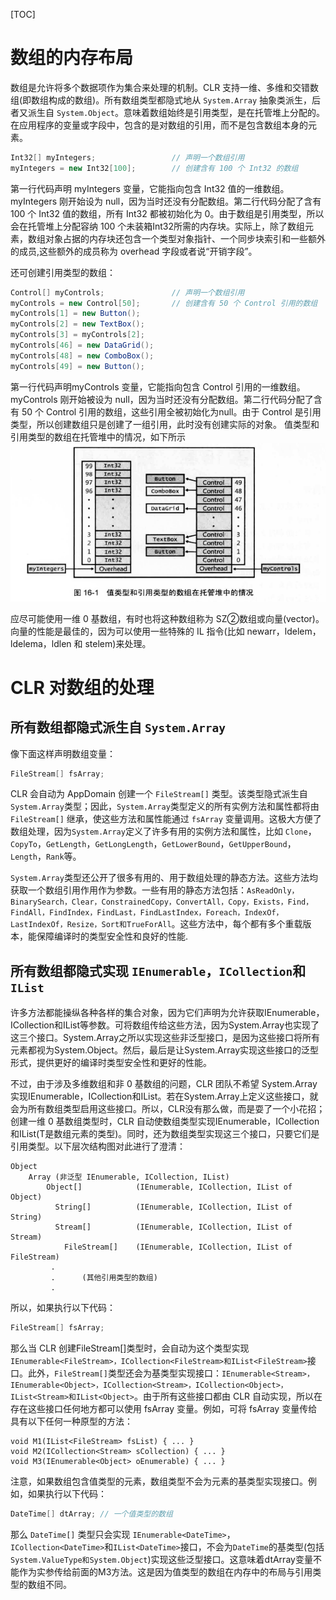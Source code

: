[TOC]

# 数组的内存布局
数组是允许将多个数据项作为集合来处理的机制。CLR 支持一维、多维和交错数组(即数组构成的数组)。所有数组类型都隐式地从 `System.Array` 抽象类派生，后者又派生自 `System.Object`。意味着数组始终是引用类型，是在托管堆上分配的。在应用程序的变量或字段中，包含的是对数组的引用，而不是包含数组本身的元素。
```csharp
Int32[] myIntegers;                 // 声明一个数组引用
myIntegers = new Int32[100];        // 创建含有 100 个 Int32 的数组
```
第一行代码声明 myIntegers 变量，它能指向包含 Int32 值的一维数组。myIntegers 刚开始设为 null，因为当时还没有分配数组。第二行代码分配了含有 100 个 Int32 值的数组，所有 Int32 都被初始化为 0。由于数组是引用类型，所以会在托管堆上分配容纳 100 个未装箱Int32所需的内存块。实际上，除了数组元素，数组对象占据的内存块还包含一个类型对象指针、一个同步块索引和一些额外的成员,这些额外的成员称为 overhead 字段或者说“开销字段”。

还可创建引用类型的数组：
```csharp
Control[] myControls;               // 声明一个数组引用
myControls = new Control[50];       // 创建含有 50 个 Control 引用的数组
myControls[1] = new Button();
myControls[2] = new TextBox();
myControls[3] = myControls[2];
myControls[46] = new DataGrid();
myControls[48] = new ComboBox();
myControls[49] = new Button();
```
第一行代码声明myControls 变量，它能指向包含 Control 引用的一维数组。myControls 刚开始被设为 null，因为当时还没有分配数组。第二行代码分配了含有 50 个 Control 引用的数组，这些引用全被初始化为null。由于 Control 是引用类型，所以创建数组只是创建了一组引用，此时没有创建实际的对象。
值类型和引用类型的数组在托管堆中的情况，如下所示
![](pic/数组1.PNG)

应尽可能使用一维 0 基数组，有时也将这种数组称为 SZ②数组或向量(vector)。向量的性能是最佳的，因为可以使用一些特殊的 IL 指令(比如 newarr，ldelem，ldelema，ldlen 和 stelem)来处理。


# CLR 对数组的处理

## 所有数组都隐式派生自 `System.Array`

像下面这样声明数组变量：
```csharp
FileStream[] fsArray;
```
CLR 会自动为 AppDomain 创建一个 `FileStream[]` 类型。该类型隐式派生自 `System.Array`类型；因此，`System.Array`类型定义的所有实例方法和属性都将由 `FileStream[]` 继承，使这些方法和属性能通过 `fsArray` 变量调用。这极大方便了数组处理，因为`System.Array`定义了许多有用的实例方法和属性，比如 `Clone`，`CopyTo`，`GetLength`，`GetLongLength`，`GetLowerBound`，`GetUpperBound`，`Length`，`Rank`等。

`System.Array`类型还公开了很多有用的、用于数组处理的静态方法。这些方法均获取一个数组引用作用作为参数。一些有用的静态方法包括：`AsReadOnly，BinarySearch，Clear，ConstrainedCopy，ConvertAll，Copy，Exists，Find，FindAll，FindIndex，FindLast，FindLastIndex，Foreach，IndexOf，LastIndexOf，Resize，Sort和TrueForAll`。这些方法中，每个都有多个重载版本，能保障编译时的类型安全性和良好的性能.

## 所有数组都隐式实现 `IEnumerable`，`ICollection`和`IList`
许多方法都能操纵各种各样的集合对象，因为它们声明为允许获取IEnumerable，ICollection和IList等参数。可将数组传给这些方法，因为System.Array也实现了这三个接口。System.Array之所以实现这些非泛型接口，是因为这些接口将所有元素都视为System.Object。然后，最后是让System.Array实现这些接口的泛型形式，提供更好的编译时类型安全性和更好的性能。

不过，由于涉及多维数组和非 0 基数组的问题，CLR 团队不希望 System.Array 实现IEnumerable<T>，ICollection<T>和IList<T>。若在System.Array上定义这些接口，就会为所有数组类型启用这些接口。所以，CLR没有那么做，而是耍了一个小花招；创建一维 0 基数组类型时，CLR 自动使数组类型实现IEnumerable<T>，ICollection<T>和IList<T>(T是数组元素的类型)。同时，还为数组类型实现这三个接口，只要它们是引用类型。以下层次结构图对此进行了澄清：

```
Object
    Array (非泛型 IEnumerable, ICollection, IList)
        Object[]            (IEnumerable, ICollection, IList of Object)
          String[]          (IEnumerable, ICollection, IList of String)
          Stream[]          (IEnumerable, ICollection, IList of Stream)
            FileStream[]    (IEnumerable, ICollection, IList of FileStream)
         .
         .      (其他引用类型的数组)
         .
```

所以，如果执行以下代码：

```csharp
FileStream[] fsArray;
```

那么当 CLR 创建FileStream[]类型时，会自动为这个类型实现 `IEnumerable<FileStream>，ICollection<FileStream>和IList<FileStream>`接口。此外，`FileStream[]`类型还会为基类型实现接口：`IEnumerable<Stream>，IEnumerable<Object>，ICollection<Stream>，ICollection<Object>，IList<Stream>和IList<Object>`。由于所有这些接口都由 CLR 自动实现，所以在存在这些接口任何地方都可以使用 fsArray 变量。例如，可将 fsArray 变量传给具有以下任何一种原型的方法：

```
void M1(IList<FileStream> fsList) { ... }
void M2(ICollection<Stream> sCollection) { ... }
void M3(IEnumerable<Object> oEnumerable) { ... }
```

注意，如果数组包含值类型的元素，数组类型不会为元素的基类型实现接口。例如，如果执行以下代码：

```csharp
DateTime[] dtArray; // 一个值类型的数组
```

那么 `DateTime[]` 类型只会实现 `IEnumerable<DateTime>`，`ICollection<DateTime>`和`IList<DateTime>`接口，不会为`DateTime`的基类型(包括`System.ValueType和System.Object`)实现这些泛型接口。这意味着dtArray变量不能作为实参传给前面的M3方法。这是因为值类型的数组在内存中的布局与引用类型的数组不同。